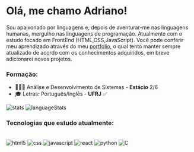 
# Olá, me chamo Adriano! <br/>

Sou apaixonado por linguagens e, depois de aventurar-me nas linguagens humanas, mergulho nas linguagens de programação. Atualmente com o estudo focado em FrontEnd (HTML,CSS,JavaScript).
Você pode conferir meu aprendizado através do meu [portfolio](https://drirodri.github.io), o qual tento manter sempre atualizado de acordo com os conhecimentos adquiridos, em breve adicionarei novos projetos.

### Formação:
- 👨🏻‍🎓 Análise e Desenvolvimento de Sistemas - <strong>Estácio</strong> 2/6 <br/>
- 🎓 Letras: Português/Inglês - <strong>UFRJ</strong> ✅

<div atyle="display:inline-block">
    <img alt="stats" src="https://dri-readme-stats-git-master-adriano-rodrigues-projects-8e3baac3.vercel.app/api?username=drirodri&show_icons=true&theme=dracula"/>
    <img align="top" alt="languageStats" src="https://dri-readme-stats-git-master-adriano-rodrigues-projects-8e3baac3.vercel.app/api/top-langs/?username=drirodri&theme=dracula&hide=python,cython,c++&layout=compact&hide_progress=true"/>
</div>


### Tecnologias que estudo atualmente:
<div style="display: inline_block"> <br/>
    <img align="center" alt="html5" src="https://img.shields.io/badge/HTML5-E34F26?style=for-the-badge&logo=html5&logoColor=white">
    <img align="center" alt="css" src="https://img.shields.io/badge/CSS3-1572B6?style=for-the-badge&logo=css3&logoColor=white">
    <img align="center" alt="javascript" src="https://img.shields.io/badge/JavaScript-323330?style=for-the-badge&logo=javascript&logoColor=F7DF1E">
    <img align="center" alt="react" src="https://img.shields.io/badge/React-20232A?style=for-the-badge&logo=react&logoColor=61DAFB">
    <img align="center" alt="python" src="https://img.shields.io/badge/Python-14354C?style=for-the-badge&logo=python&logoColor=white">
    <img align="center" alt="C" src="https://img.shields.io/badge/C-00599C?style=for-the-badge&logo=c&logoColor=white">
</div>
